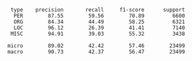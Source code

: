                 type    precision       recall     f1-score      support
                 PER        87.55        59.56        70.89         6600
                 ORG        84.34        44.49        58.25         6321
                 LOC        96.12        26.39        41.41         7140
                MISC        94.91        39.03        55.32         3438

               micro        89.02        42.42        57.46        23499
               macro        90.73        42.37        56.47        23499
